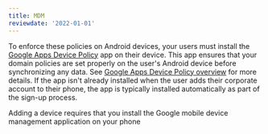 ```yaml
---
title: MDM
reviewdate: '2022-01-01'
---
```



To enforce these policies on Android devices, your users must install the [Google Apps Device Policy](https://play.google.com/store/apps/details?id=com.google.android.apps.enterprise.dmagent)
app on their device. This app ensures that your domain policies are set properly on the user's Android device before synchronizing any data. See
[Google Apps Device Policy overview](https://support.google.com/a/users/answer/9453213?visit_id=638004128753002128-4101789084&rd=1)
for more details. If the app isn't already installed when the user adds their corporate account to their phone, the app is typically installed automatically as part of the sign-up process.



Adding a device requires that you install the Google mobile device management application on your phone
